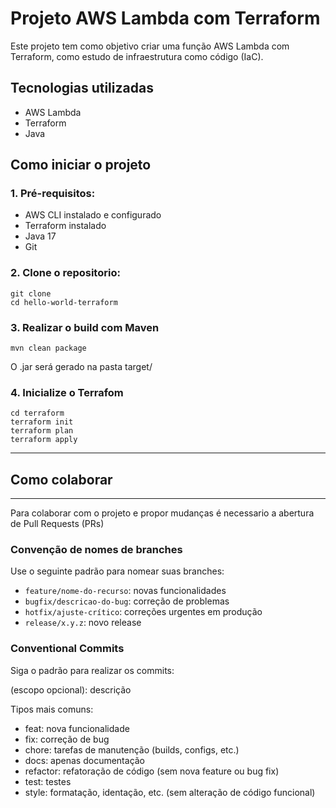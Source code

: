 # Projeto AWS Lambda com Terraform

Este projeto tem como objetivo criar uma função AWS Lambda com Terraform, como estudo de infraestrutura como código (IaC).

## Tecnologias utilizadas

- AWS Lambda
- Terraform
- Java

## Como iniciar o projeto

### 1. Pré-requisitos:

- AWS CLI instalado e configurado
- Terraform instalado
- Java 17
- Git

### 2. Clone o repositorio:

```
git clone
cd hello-world-terraform
```

### 3. Realizar o build com Maven

```
mvn clean package
```

O .jar será gerado na pasta target/

### 4. Inicialize o Terrafom

``` 
cd terraform
terraform init
terraform plan
terraform apply
```

---

## Como colaborar
---
Para colaborar com o projeto e propor mudanças é necessario a abertura de Pull Requests (PRs)

### Convenção de nomes de branches

Use o seguinte padrão para nomear suas branches:

- `feature/nome-do-recurso`: novas funcionalidades
- `bugfix/descricao-do-bug`: correção de problemas
- `hotfix/ajuste-crítico`: correções urgentes em produção
- `release/x.y.z`: novo release

### Conventional Commits

Siga o padrão para realizar os commits:

<tipo>(escopo opcional): descrição

Tipos mais comuns:

- feat: nova funcionalidade
- fix: correção de bug
- chore: tarefas de manutenção (builds, configs, etc.)
- docs: apenas documentação
- refactor: refatoração de código (sem nova feature ou bug fix)
- test: testes
- style: formatação, identação, etc. (sem alteração de código funcional)






